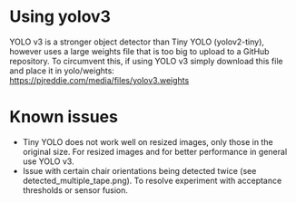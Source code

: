 # Using yolov3
YOLO v3 is a stronger object detector than Tiny YOLO (yolov2-tiny), however uses a large weights file that is too big to upload to a GitHub repository.
To circumvent this, if using YOLO v3 simply download this file and place it in yolo/weights:
https://pjreddie.com/media/files/yolov3.weights

# Known issues
- Tiny YOLO does not work well on resized images, only those in the original size. For resized images and for better performance in general use YOLO v3.
- Issue with certain chair orientations being detected twice (see detected_multiple_tape.png). To resolve experiment with acceptance thresholds or sensor fusion.

